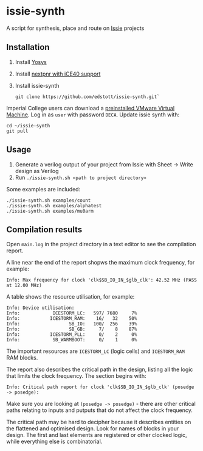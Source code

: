 # issie-synth
A script for synthesis, place and route on [Issie](https://github.com/tomcl/issie) projects

## Installation
1. Install [Yosys](http://bygone.clairexen.net/yosys/download.html)
2. Install [nextpnr with iCE40 support](https://github.com/YosysHQ/nextpnr#nextpnr-ice40)
3. Install issie-synth

       git clone https://github.com/edstott/issie-synth.git`

Imperial College users can download a [preinstalled VMware Virtual Machine](https://imperiallondon-my.sharepoint.com/:u:/g/personal/estott_ic_ac_uk/ETfs6pGuxt5EqaUugjaZpmkBlx7b5Fm35V-pTtjpjOAYeg?e=4ifSLO). 
Log in as `user` with password `DECA`. Update issie synth with:

    cd ~/issie-synth
    git pull
  
## Usage
1. Generate a verilog output of your project from Issie with Sheet → Write design as Verilog
2. Run `./issie-synth.sh <path to project directory>`

Some examples are included:
             
    ./issie-synth.sh examples/count
    ./issie-synth.sh examples/alphatest
    ./issie-synth.sh examples/mu0arm

## Compilation results
Open `main.log` in the project directory in a text editor to see the compilation report.

A line near the end of the report shopws the maximum clock frequency, for example:

    Info: Max frequency for clock 'clk$SB_IO_IN_$glb_clk': 42.52 MHz (PASS at 12.00 MHz)

A table shows the resource utilisation, for example:

    Info: Device utilisation:
    Info: 	         ICESTORM_LC:   597/ 7680     7%
    Info: 	        ICESTORM_RAM:    16/   32    50%
    Info: 	               SB_IO:   100/  256    39%
    Info: 	               SB_GB:     7/    8    87%
    Info: 	        ICESTORM_PLL:     0/    2     0%
    Info: 	         SB_WARMBOOT:     0/    1     0%

The important resources are `ICESTORM_LC` (logic cells) and `ICESTORM_RAM` RAM blocks.

The report also describes the critical path in the design, listing all the logic that limits the clock frequency. The section begins with:
      
    Info: Critical path report for clock 'clk$SB_IO_IN_$glb_clk' (posedge -> posedge):
Make sure you are looking at `(posedge -> posedge)` - there are other critical paths relating to inputs and putputs that do not affect the clock frequency.

The critical path may be hard to decipher because it describes entities on the flattened and optimised design. Look for names of blocks in your design. The first and last elements are registered or other clocked logic, while everything else is combinatorial.


